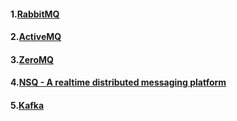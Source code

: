 #### 1.[RabbitMQ](http://www.rabbitmq.com/)  
#### 2.[ActiveMQ](http://activemq.apache.org/)  
#### 3.[ZeroMQ](http://zeromq.org/)  
#### 4.[NSQ - A realtime distributed messaging platform](https://nsq.io/)  
#### 5.[Kafka](http://kafka.apache.org/)  
